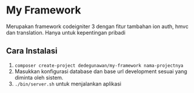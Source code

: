 # My Framework

Merupakan framework codeigniter 3 dengan fitur tambahan ion auth, hmvc dan translation.
Hanya untuk kepentingan pribadi

## Cara Instalasi

1. `composer create-project dedegunawan/my-framework nama-projectnya`
2. Masukkan  konfigurasi database dan base url development  sesuai yang diminta oleh sistem.
3. `./bin/server.sh` untuk menjalankan aplikasi


